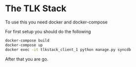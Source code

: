 The TLK Stack
==============

To use this you need docker and docker-compose


For first setup you should do the following
```bash
docker-compose build
docker-compose up
docker exec -it tlkstack_client_1 python manage.py syncdb
```

After that you are go.



